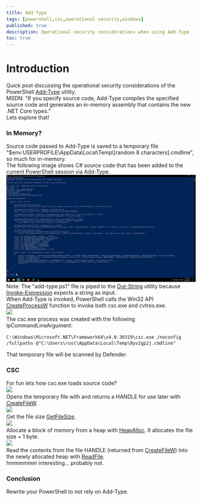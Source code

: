 ```yaml
---
title: Add-Type
tags: [powershell,csc,operational security,windows]
published: true
description: Operational security considerations when using Add-Type
toc: true
---
```


# Introduction
Quick post discussing the operational security considerations of the PowerShell <a href="https://docs.microsoft.com/en-us/powershell/module/microsoft.powershell.utility/add-type?view=powershell-7">Add-Type</a> utility.  
MSDN: "If you specify source code, Add-Type compiles the specified source code and generates an in-memory assembly that contains the new .NET Core types."  
Lets explore that!  

### In Memory?
Source code passed to Add-Type is saved to a temporary file "$env:USERPROFILE\AppData\Local\Temp\\[random 8 characters\].cmdline", so much for in-memory.  
The following image shows C\# source code that has been added to the current PowerShell session via Add-Type.  
<a href="/assets/img/2020-09-9-Add-Type/powershell-command.png"><img src="/assets/img/2020-09-09-Add-Type/powershell-command.png"></a>  
Note: The "add-type.ps1" file is piped to the <a href="https://docs.microsoft.com/en-us/powershell/module/microsoft.powershell.utility/out-string?view=powershell-7">Out-String</a> utility because <a href="https://docs.microsoft.com/en-us/powershell/module/microsoft.powershell.utility/invoke-expression?view=powershell-7">Invoke-Expression</a> expects a string as input.  
When Add-Type is invoked, PowerShell calls the Win32 API <a href="https://docs.microsoft.com/en-us/windows/win32/api/processthreadsapi/nf-processthreadsapi-createprocessw">CreateProcessW</a> function to invoke both csc.exe and cvtres.exe.  
<a href="/assets/img/2020-09-9-Add-Type/api-monitor.png"><img src="/assets/img/2020-09-9-Add-Type/api-monitor.png"></a>  
The csc.exe process was created with the following lpCommandLineArgument:  
```
C:\Windows\Microsoft.NET\Framework64\v4.0.30319\csc.exe /noconfig /fullpaths @"C:\Users\rust\AppData\Local\Temp\0yv2gp2j.cmdline"
```
That temporary file will be scanned by Defender.  

### CSC
For fun lets how csc.exe loads source code?  
<a href="/assets/img/2020-09-9-Add-Type/csc-read-file.png"><img src="/assets/img/2020-09-9-Add-Type/csc-read-file.png"></a>  
Opens the temporary file with and returns a HANDLE for use later with <a href="https://docs.microsoft.com/en-us/windows/win32/api/fileapi/nf-fileapi-createfilew">CreateFileW</a>.  
<a href="/assets/img/2020-09-9-Add-Type/csc-get-file-size.png"><img src="/assets/img/2020-09-9-Add-Type/csc-get-file-size.png"></a>  
Get the file size <a href="https://docs.microsoft.com/en-us/windows/win32/api/fileapi/nf-fileapi-getfilesize">GetFileSize</a>.  
<a href="/assets/img/2020-09-9-Add-Type/csc-heap-allocation.png"><img src="/assets/img/2020-09-9-Add-Type/csc-heap-allocation.png"></a>  
Allocate a block of memory from a heap with <a href="https://docs.microsoft.com/en-us/windows/win32/api/heapapi/nf-heapapi-heapalloc">HeapAlloc</a>. It allocates the file size + 1 byte.  
<a href="/assets/img/2020-09-9-Add-Type/csc-read-to-heap.png"><img src="/assets/img/2020-09-9-Add-Type/csc-read-to-heap.png"></a>  
Read the contents from the file HANDLE (returned from <a href="https://docs.microsoft.com/en-us/windows/win32/api/fileapi/nf-fileapi-createfilew">CreateFileW</a>) into the newly allocated heap with <a href="https://docs.microsoft.com/en-us/windows/win32/api/fileapi/nf-fileapi-readfile">ReadFile</a>.  
hmmmmmm interesting... probably not.  

### Conclusion
Rewrite your PowerShell to not rely on Add-Type.
